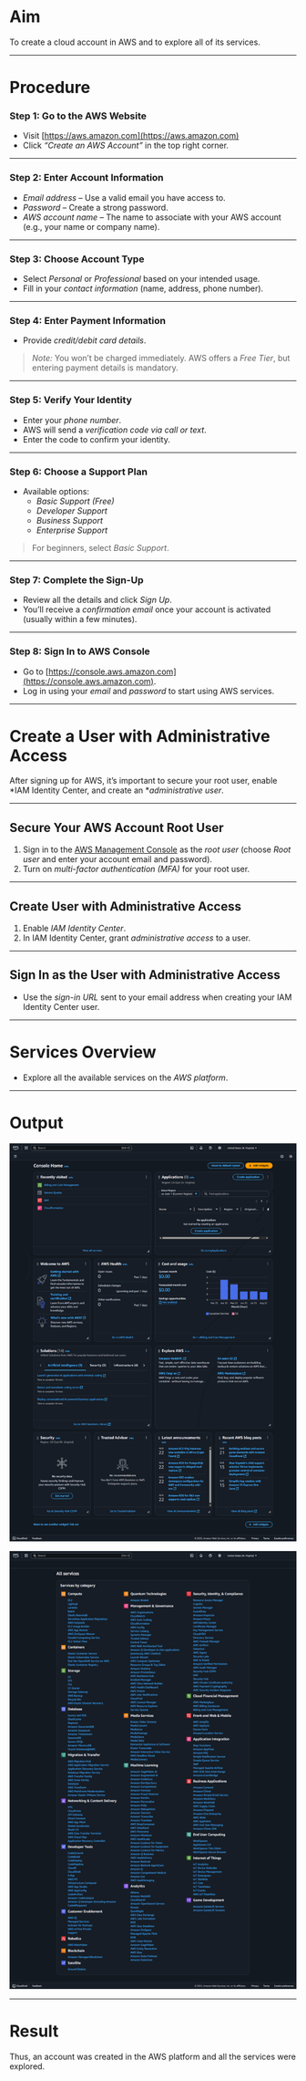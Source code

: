 # Aim
To create a cloud account in AWS and to explore all of its services.

---

# Procedure  

### Step 1: Go to the AWS Website  
- Visit [https://aws.amazon.com](https://aws.amazon.com)  
- Click *“Create an AWS Account”* in the top right corner.  

---

### Step 2: Enter Account Information  
- *Email address* – Use a valid email you have access to.  
- *Password* – Create a strong password.  
- *AWS account name* – The name to associate with your AWS account (e.g., your name or company name).  

---

### Step 3: Choose Account Type  
- Select *Personal* or *Professional* based on your intended usage.  
- Fill in your *contact information* (name, address, phone number).  

---

### Step 4: Enter Payment Information  
- Provide *credit/debit card details*.  
> *Note:* You won’t be charged immediately. AWS offers a *Free Tier*, but entering payment details is mandatory.  

---

### Step 5: Verify Your Identity  
- Enter your *phone number*.  
- AWS will send a *verification code via call or text*.  
- Enter the code to confirm your identity.  

---

### Step 6: Choose a Support Plan  
- Available options:  
  - *Basic Support (Free)*  
  - *Developer Support*  
  - *Business Support*  
  - *Enterprise Support*  

> For beginners, select *Basic Support*.  

---

### Step 7: Complete the Sign-Up  
- Review all the details and click *Sign Up*.  
- You’ll receive a *confirmation email* once your account is activated (usually within a few minutes).  

---

### Step 8: Sign In to AWS Console  
- Go to [https://console.aws.amazon.com](https://console.aws.amazon.com).  
- Log in using your *email* and *password* to start using AWS services.  

---

# Create a User with Administrative Access  

After signing up for AWS, it’s important to secure your root user, enable *IAM Identity Center, and create an **administrative user*.  

---

## Secure Your AWS Account Root User  
1. Sign in to the [AWS Management Console](https://console.aws.amazon.com) as the *root user* (choose *Root user* and enter your account email and password).  
2. Turn on *multi-factor authentication (MFA)* for your root user.  

---

## Create User with Administrative Access  
1. Enable *IAM Identity Center*.  
2. In IAM Identity Center, grant *administrative access* to a user.  

---

## Sign In as the User with Administrative Access  
- Use the *sign-in URL* sent to your email address when creating your IAM Identity Center user.  

---

# Services Overview  
- Explore all the available services on the *AWS platform*.  

---

# Output
![alt text](Output-1.png)

![alt text](Output-2.png)

---

# Result  
Thus, an account was created in the AWS platform and all the services were explored.
